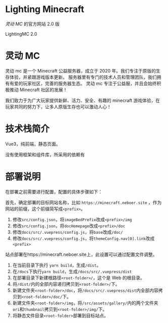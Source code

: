 # Lighting Minecraft

_灵动 MC_ 的官方网站 2.0 版

LightingMC 2.0

# 灵动 MC

灵动 mc 是一个 Minecraft 公益服务器，成立于 2020 年。我们专注于原版的生存体验，并紧跟游戏版本更新。
服务器里有专门的技术人员和管理团队，我们拥有有爱的玩家社区，完善的服务器生态。
灵动 mc 专注于公益服，并且会始终积极推动 Minecraft 社区的发展！

我们致力于为广大玩家提供新鲜、活力、安全、有趣的 minecraft 游戏体验，在玩家共同的努力下，让多人原版生存也可以激动人心！

# 技术栈简介

Vue3，纯前端，静态页面。

没有使用框架和组件库，所采用的依赖有

# 部署说明

在部署之前需要进行配置，配置的具体步骤如下：

首先，确定部署的目标网站名称，比如 `https://minecraft.neboer.site` ，作为网站的前缀，这个前缀简写成`<prefix>`。

1. 修改`src/config.json`，将`imageBedPrefix`改成`<prefix>/img`
2. 修改`src/config.json`，将`docHomepage`改成`<prefix>/doc`
3. 修改`docs/src/.vuepress/config.js`，将`base`改成`/doc/`
4. 修改`docs/src/.vuepress/config.js`，将`themeConfig.nav[0].link`改成`<prefix>`

站点部署在https://minecraft.neboer.site上，此设置可以通过配置文件调整。

1. 在当前目录下执行 `yarn build`，生成`/dist`。
2. 在`/docs`下执行`yarn build`，生成`/docs/src/.vuepress/dist`
3. 在部署目录下新建根路径`<root-folder>/`，这个是 Web 的根目录。
4. 将`/dist/`内的全部内容递归拷贝到`<root-folder>/`下。
5. 新建文件夹`<root-folder>/doc`，将`/docs/src/.vuepress/dist`内全部内容拷贝到`<root-folder>/doc/`下。
6. 新建文件夹`<root-folder>/img`，将`/src/assets/gallery/`内的两个文件夹`ori`和`thumbnail`拷贝到`<root-folder>/img/`下。
7. 将静态文件目录`<root-folder>`部署到目标站点。

